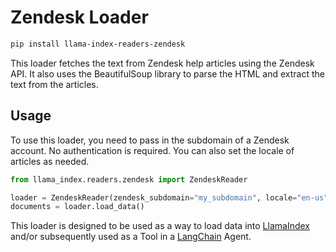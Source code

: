 # Zendesk Loader

```bash
pip install llama-index-readers-zendesk
```

This loader fetches the text from Zendesk help articles using the Zendesk API. It also uses the BeautifulSoup library to parse the HTML and extract the text from the articles.

## Usage

To use this loader, you need to pass in the subdomain of a Zendesk account. No authentication is required. You can also set the locale of articles as needed.

```python
from llama_index.readers.zendesk import ZendeskReader

loader = ZendeskReader(zendesk_subdomain="my_subdomain", locale="en-us")
documents = loader.load_data()
```

This loader is designed to be used as a way to load data into [LlamaIndex](https://github.com/run-llama/llama_index/tree/main/llama_index) and/or subsequently used as a Tool in a [LangChain](https://github.com/hwchase17/langchain) Agent.
